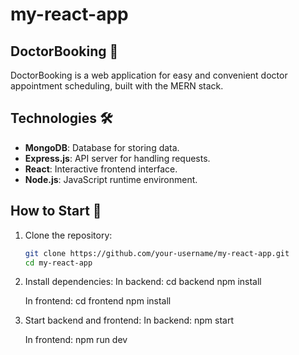 # my-react-app

## DoctorBooking 🏥
DoctorBooking is a web application for easy and convenient doctor appointment scheduling, built with the MERN stack.

## Technologies 🛠️
- **MongoDB**: Database for storing data.
- **Express.js**: API server for handling requests.
- **React**: Interactive frontend interface.
- **Node.js**: JavaScript runtime environment.

## How to Start 🚀
1. Clone the repository:
   ```bash
   git clone https://github.com/your-username/my-react-app.git
   cd my-react-app

2. Install dependencies:
  In backend:
    cd backend
    npm install

   In frontend:
     cd frontend
     npm install

3. Start backend and frontend:
   In backend:
    npm start
   
   In frontend:
    npm run dev
